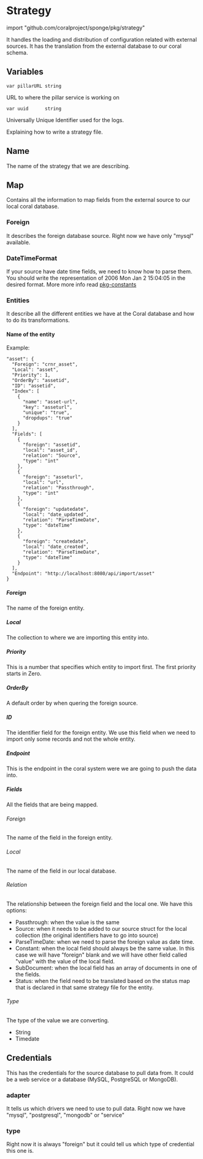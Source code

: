 # Strategy

import "github.com/coralproject/sponge/pkg/strategy"

It handles the loading and distribution of configuration related with external sources. It has the translation from the external database to our coral schema.

## Variables

  ``var pillarURL string``

URL to where the pillar service is working on

  ``var uuid      string``

Universally Unique Identifier used for the logs.


Explaining how to write a strategy file.

## Name

The name of the strategy that we are describing.

## Map

Contains all the information to map fields from the external source to our local coral database.

### Foreign

It describes the foreign database source. Right now we have only "mysql" available.

### DateTimeFormat

If your source have date time fields, we need to know how to parse them. You should write the representation of 2006 Mon Jan 2 15:04:05 in the desired format. More more info read [pkg-constants](https://golang.org/pkg/time/#pkg-constants)

### Entities

It describe all the different entities we have at the Coral database and how to do its transformations.

#### Name of the entity

Example:
```
"asset": {
  "Foreign": "crnr_asset",
  "Local": "asset",
  "Priority": 1,
  "OrderBy": "assetid",
  "ID": "assetid",
  "Index": [
    {
      "name": "asset-url",
      "key": "asseturl",
      "unique": "true",
      "dropdups": "true"
    }
  ],
  "Fields": [
    {
      "foreign": "assetid",
      "local": "asset_id",
      "relation": "Source",
      "type": "int"
    },
    {
      "foreign": "asseturl",
      "local": "url",
      "relation": "Passthrough",
      "type": "int"
    },
    {
      "foreign": "updatedate",
      "local": "date_updated",
      "relation": "ParseTimeDate",
      "type": "dateTime"
    },
    {
      "foreign": "createdate",
      "local": "date_created",
      "relation": "ParseTimeDate",
      "type": "dateTime"
    }
  ],
  "Endpoint": "http://localhost:8080/api/import/asset"
}
```

##### Foreign

The name of the foreign entity.

##### Local

The collection to where we are importing this entity into.

##### Priority

This is a number that specifies which entity to import first. The first priority starts in Zero.

##### OrderBy

A default order by when quering the foreign source.

##### ID

The identifier field for the foreign entity. We use this field when we need to import only some records and not the whole entity.

##### Endpoint

This is the endpoint in the coral system were we are going to push the data into.

##### Fields

All the fields that are being mapped.

###### Foreign

The name of the field in the foreign entity.

###### Local

The name of the field in our local database.

###### Relation

The relationship between the foreign field and the local one. We have this options:
- Passthrough: when the value is the same
- Source: when it needs to be added to our source struct for the local collection (the original identifiers have to go into source)
- ParseTimeDate: when we need to parse the foreign value as date time.
- Constant: when the local field should always be the same value. In this case we will have "foreign" blank and we will have other field called "value" with the value of the local field.
- SubDocument: when the local field has an array of documents in one of the fields.
- Status: when the field need to be translated based on the status map that is declared in that same strategy file for the entity.

###### Type

The type of the value we are converting.

- String
- Timedate

## Credentials

This has the credentials for the source database to pull data from. It could be a web service or a database (MySQL, PostgreSQL or MongoDB).

### adapter

It tells us which drivers we need to use to pull data. Right now we have "mysql", "postgresql", "mongodb" or "service"

### type

Right now it is always "foreign" but it could tell us which type of credential this one is.
